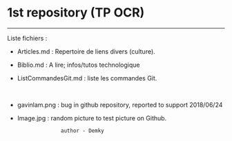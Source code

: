 # 1st repository (TP OCR)
----------------------------------

Liste fichiers :

* Articles.md : Repertoire de liens divers (culture).
* Biblio.md : A lire; infos/tutos technologique


* ListCommandesGit.md  : liste les commandes Git.

<br/>

* gavinlam.png : bug in github repository, reported to support 2018/06/24

* Image.jpg : random picture to test picture on Github.


                    author - Demky
